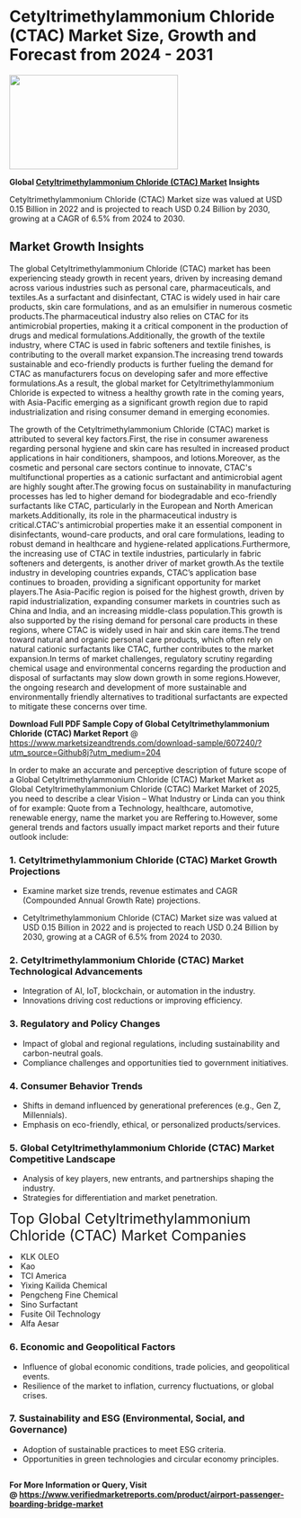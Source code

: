 <H1>Cetyltrimethylammonium Chloride (CTAC) Market Size, Growth and Forecast from 2024 - 2031</H1><img class="aligncenter size-medium wp-image-584254" src="https://thirdeyenews.in/wp-content/uploads/2024/09/Global-Market-Research-300x168.jpeg" alt="" width="300" height="168" /><p><strong>Global&nbsp;<a href="https://www.marketsizeandtrends.com/download-sample/607240/?utm_source=Github8j?utm_medium=204">Cetyltrimethylammonium Chloride (CTAC) Market</a> Insights</strong></p><p>Cetyltrimethylammonium Chloride (CTAC) Market size was valued at USD 0.15 Billion in 2022 and is projected to reach USD 0.24 Billion by 2030, growing at a CAGR of 6.5% from 2024 to 2030.</p><p><h2>Market Growth Insights</h2> <p>The global Cetyltrimethylammonium Chloride (CTAC) market has been experiencing steady growth in recent years, driven by increasing demand across various industries such as personal care, pharmaceuticals, and textiles.As a surfactant and disinfectant, CTAC is widely used in hair care products, skin care formulations, and as an emulsifier in numerous cosmetic products.The pharmaceutical industry also relies on CTAC for its antimicrobial properties, making it a critical component in the production of drugs and medical formulations.Additionally, the growth of the textile industry, where CTAC is used in fabric softeners and textile finishes, is contributing to the overall market expansion.The increasing trend towards sustainable and eco-friendly products is further fueling the demand for CTAC as manufacturers focus on developing safer and more effective formulations.As a result, the global market for Cetyltrimethylammonium Chloride is expected to witness a healthy growth rate in the coming years, with Asia-Pacific emerging as a significant growth region due to rapid industrialization and rising consumer demand in emerging economies.</p> <p>The growth of the Cetyltrimethylammonium Chloride (CTAC) market is attributed to several key factors.First, the rise in consumer awareness regarding personal hygiene and skin care has resulted in increased product applications in hair conditioners, shampoos, and lotions.Moreover, as the cosmetic and personal care sectors continue to innovate, CTAC's multifunctional properties as a cationic surfactant and antimicrobial agent are highly sought after.The growing focus on sustainability in manufacturing processes has led to higher demand for biodegradable and eco-friendly surfactants like CTAC, particularly in the European and North American markets.Additionally, its role in the pharmaceutical industry is critical.CTAC's antimicrobial properties make it an essential component in disinfectants, wound-care products, and oral care formulations, leading to robust demand in healthcare and hygiene-related applications.Furthermore, the increasing use of CTAC in textile industries, particularly in fabric softeners and detergents, is another driver of market growth.As the textile industry in developing countries expands, CTAC’s application base continues to broaden, providing a significant opportunity for market players.The Asia-Pacific region is poised for the highest growth, driven by rapid industrialization, expanding consumer markets in countries such as China and India, and an increasing middle-class population.This growth is also supported by the rising demand for personal care products in these regions, where CTAC is widely used in hair and skin care items.The trend toward natural and organic personal care products, which often rely on natural cationic surfactants like CTAC, further contributes to the market expansion.In terms of market challenges, regulatory scrutiny regarding chemical usage and environmental concerns regarding the production and disposal of surfactants may slow down growth in some regions.However, the ongoing research and development of more sustainable and environmentally friendly alternatives to traditional surfactants are expected to mitigate these concerns over time.</p> <p><span class=""><strong>Download Full PDF Sample Copy of Global Cetyltrimethylammonium Chloride (CTAC) Market Report</strong> @ <a href="https://www.marketsizeandtrends.com/download-sample/607240/?utm_source=Github8j?utm_medium=204" target="_blank">https://www.marketsizeandtrends.com/download-sample/607240/?utm_source=Github8j?utm_medium=204</a></span></p><p>In order to make an accurate and perceptive description of future scope of a Global&nbsp;Cetyltrimethylammonium Chloride (CTAC) Market Market as Global&nbsp;Cetyltrimethylammonium Chloride (CTAC) Market Market of 2025, you need to describe a clear Vision &ndash; What Industry or Linda can you think of for example: Quote from a Technology, healthcare, automotive, renewable energy, name the market you are Reffering to.However, some general trends and factors usually impact market reports and their future outlook include:</p><h3>1.&nbsp;<strong>Cetyltrimethylammonium Chloride (CTAC) Market Growth Projections</strong></h3><ul><li>Examine market size trends, revenue estimates and CAGR (Compounded Annual Growth Rate) projections.</li><li><p>Cetyltrimethylammonium Chloride (CTAC) Market size was valued at USD 0.15 Billion in 2022 and is projected to reach USD 0.24 Billion by 2030, growing at a CAGR of 6.5% from 2024 to 2030.</p></li></ul><h3>2.&nbsp;<strong>Cetyltrimethylammonium Chloride (CTAC) Market Technological Advancements</strong></h3><ul><li>Integration of AI, IoT, blockchain, or automation in the industry.</li><li>Innovations driving cost reductions or improving efficiency.</li></ul><h3>3.&nbsp;<strong>Regulatory and Policy Changes</strong></h3><ul><li>Impact of global and regional regulations, including sustainability and carbon-neutral goals.</li><li>Compliance challenges and opportunities tied to government initiatives.</li></ul><h3>4.&nbsp;<strong>Consumer Behavior Trends</strong></h3><ul><li>Shifts in demand influenced by generational preferences (e.g., Gen Z, Millennials).</li><li>Emphasis on eco-friendly, ethical, or personalized products/services.</li></ul><h3>5.&nbsp;<strong>Global Cetyltrimethylammonium Chloride (CTAC) Market Competitive Landscape</strong></h3><ul><li>Analysis of key players, new entrants, and partnerships shaping the industry.</li><li>Strategies for differentiation and market penetration.</li></ul><p data-pm-slice="1 1 []"><span style="color: inherit; font-family: inherit; font-size: 25px;">Top Global Cetyltrimethylammonium Chloride (CTAC) Market Companies</span></p><div class="" data-test-id=""><p><li>KLK OLEO</li><li> Kao</li><li> TCI America</li><li> Yixing Kailida Chemical</li><li> Pengcheng Fine Chemical</li><li> Sino Surfactant</li><li> Fusite Oil Technology</li><li> Alfa Aesar</li></p></div><h3>6.&nbsp;<strong>Economic and Geopolitical Factors</strong></h3><ul><li>Influence of global economic conditions, trade policies, and geopolitical events.</li><li>Resilience of the market to inflation, currency fluctuations, or global crises.</li></ul><h3>7.&nbsp;<strong>Sustainability and ESG (Environmental, Social, and Governance)</strong></h3><ul><li>Adoption of sustainable practices to meet ESG criteria.</li><li>Opportunities in green technologies and circular economy principles.</li></ul><h2><strong style="font-size: 14px;">For More Information or Query, Visit @&nbsp;</strong><a style="background-color: #ffffff; font-size: 14px;" href="https://www.marketsizeandtrends.com/report/cetyltrimethylammonium-chloride-ctac-market/" target="_blank">https://www.verifiedmarketreports.com/product/airport-passenger-boarding-bridge-market</a></h2>
